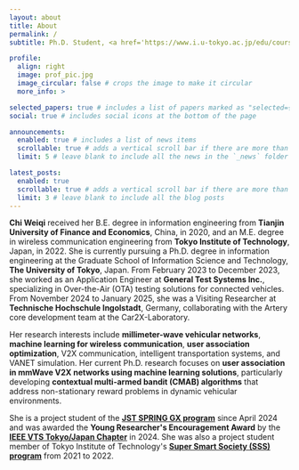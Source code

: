 ```yaml
---
layout: about
title: About
permalink: /
subtitle: Ph.D. Student, <a href='https://www.i.u-tokyo.ac.jp/edu/course/ci/index_e.shtml'>Dept. of Creative Informatics</a>, <a href='https://www.u-tokyo.ac.jp/en/'>The University of Tokyo</a> | <a href='https://tlab.hongo.wide.ad.jp/'>Tsukada Laboratory</a>

profile:
  align: right
  image: prof_pic.jpg
  image_circular: false # crops the image to make it circular
  more_info: >

selected_papers: true # includes a list of papers marked as "selected={true}"
social: true # includes social icons at the bottom of the page

announcements:
  enabled: true # includes a list of news items
  scrollable: true # adds a vertical scroll bar if there are more than 3 news items
  limit: 5 # leave blank to include all the news in the `_news` folder

latest_posts:
  enabled: true
  scrollable: true # adds a vertical scroll bar if there are more than 3 new posts items
  limit: 3 # leave blank to include all the blog posts
---
```


**Chi Weiqi** received her B.E. degree in information engineering from **Tianjin University of Finance and Economics**, China, in 2020, and an M.E. degree in wireless communication engineering from **Tokyo Institute of Technology**, Japan, in 2022. She is currently pursuing a Ph.D. degree in information engineering at the Graduate School of Information Science and Technology, **The University of Tokyo**, Japan. From February 2023 to December 2023, she worked as an Application Engineer at **General Test Systems Inc.**, specializing in Over-the-Air (OTA) testing solutions for connected vehicles. From November 2024 to January 2025, she was a Visiting Researcher at **Technische Hochschule Ingolstadt**, Germany, collaborating with the Artery core development team at the Car2X-Laboratory.

Her research interests include **millimeter-wave vehicular networks**, **machine learning for wireless communication**, **user association optimization**, V2X communication, intelligent transportation systems, and VANET simulation. Her current Ph.D. research focuses on **user association in mmWave V2X networks using machine learning solutions**, particularly developing **contextual multi-armed bandit (CMAB) algorithms** that address non-stationary reward problems in dynamic vehicular environments.

She is a project student of the <a href='https://www.cis-trans.jp/spring_gx/'><strong>JST SPRING GX program</strong></a> since April 2024 and was awarded the <strong>Young Researcher's Encouragement Award</strong> by the <a href='https://sites.ieee.org/vtc-tokyo/'><strong>IEEE VTS Tokyo/Japan Chapter</strong></a> in 2024. She was also a project student member of Tokyo Institute of Technology's <a href='https://www.sss.e.titech.ac.jp/en/'><strong>Super Smart Society (SSS) program</strong></a> from 2021 to 2022.
